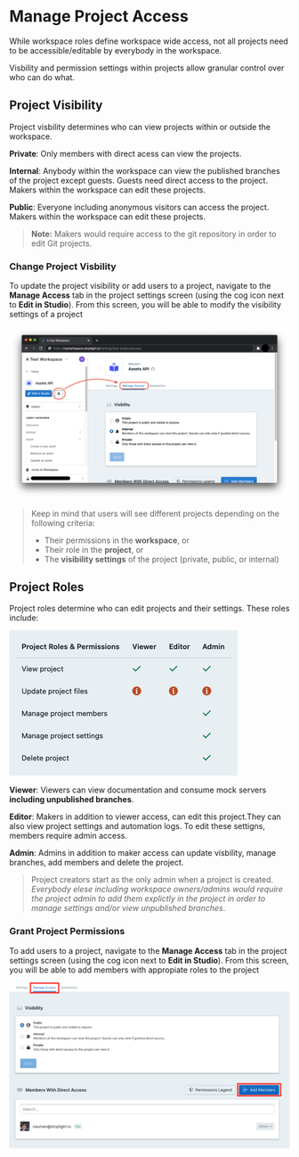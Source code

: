 # Manage Project Access

While workspace roles define workspace wide access, not all projects need to be accessible/editable by everybody in the workspace. 

Visbility and permission settings within projects allow granular control over who can do what. 

## Project Visibility

Project visbility determines who can view projects within or outside the workspace. 

**Private**: Only members with direct acess can view the projects.

**Internal**: Anybody within the workspace can view the published branches of the project except guests. Guests need direct access to the project. Makers within the workspace can edit these projects.

**Public**: Everyone including anonymous visitors can access the project. Makers within the workspace can edit these projects.

> **Note:** Makers would require access to the git repository in order to edit Git projects.

### Change Project Visbility

To update the project visibility or add users to a project, navigate to the **Manage Access** tab in the project settings screen (using the cog icon next to **Edit in Studio**). From this screen, you will be able to modify the visibility settings of a project

![](../assets/images/manage-project-access.png)

> Keep in mind that users will see different projects depending on the following criteria:
> - Their permissions in the **workspace**, or
> - Their role in the **project**, or
> - The **visibility settings** of the project (private, public, or internal)


## Project Roles

Project roles determine who can edit projects and their settings. These roles include:

![Project Roles](../assets/images/project-roles.png)


**Viewer**: Viewers can view documentation and consume mock servers **including unpublished branches**.

**Editor**: Makers in addition to viewer access, can edit this project.They can also view project settings and automation logs. To edit these settigns, members require admin access.

**Admin**: Admins in addition to maker access can update visbility, manage branches, add members and delete the project. 

> Project creators start as the only admin when a project is created. *Everybody elese including workspace owners/admins would require the project admin to add them explictly in the project in order to manage settings and/or view unpublished branches*.

### Grant Project Permissions

To add users to a project, navigate to the **Manage Access** tab in the project settings screen (using the cog icon next to **Edit in Studio**). From this screen, you will be able to add members with appropiate roles to the project

![Direct Access](../assets/images/direct-access.png)




